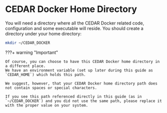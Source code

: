 # CEDAR Docker Home Directory

You will need a directory where all the CEDAR Docker related code, configuration and some executable will reside.
You should create a directory under your home directory:

```sh
mkdir ~/CEDAR_DOCKER
```

???+ warning "Important"

    Of course, you can choose to have this CEDAR Docker home directory in a different place.
    We have an environment variable (set up later during this guide as `CEDAR_HOME`) which holds this path.
    
    We suggest, however, that your CEDAR Docker home directory path does not contain spaces or special characters.

    If you see this path referenced directly in this guide (as in `~/CEDAR_DOCKER`) and you did not use the same path, please replace it with the proper value on your system.  
